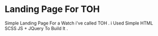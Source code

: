 # Landing Page For TOH
Simple Landing Page For a Watch i've called TOH . i Used Simple HTML SCSS JS + JQuery  To Build It .
